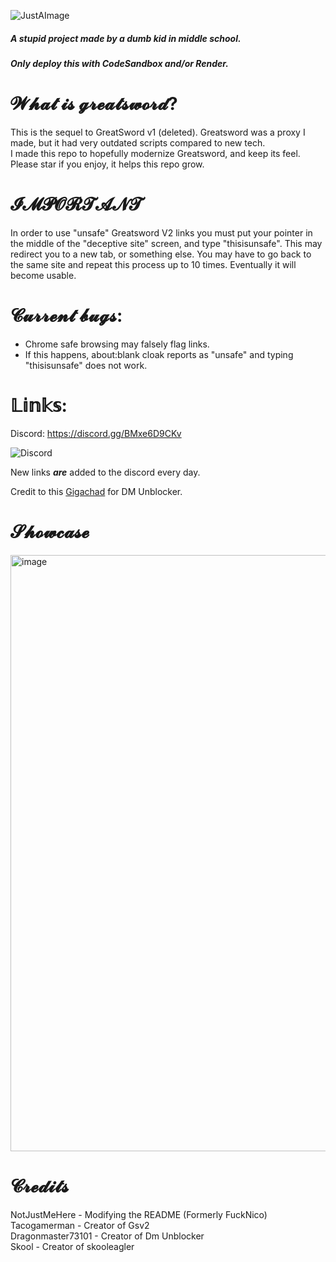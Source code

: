 ![JustAImage](https://user-images.githubusercontent.com/119009502/233846585-d725d79c-6e1a-4b29-b2be-3f247ed6d9e5.png)

##### A stupid project made by a dumb kid in middle school.

##### Only deploy this with CodeSandbox and/or Render.

# 𝓦𝓱𝓪𝓽 𝓲𝓼 𝓰𝓻𝓮𝓪𝓽𝓼𝔀𝓸𝓻𝓭?

This is the sequel to GreatSword v1 (deleted). Greatsword was a proxy I made, but it had very outdated scripts compared to new tech. 
<br>
I made this repo to hopefully modernize Greatsword, and keep its feel.
<br>
Please star if you enjoy, it helps this repo grow.

# 𝓘𝓜𝓟𝓞𝓡𝓣𝓐𝓝𝓣
In order to use "unsafe" Greatsword V2 links you must put your pointer in the middle of the "deceptive site" screen, and type "thisisunsafe". This may redirect you to a new tab, or something else. You may have to go back to the same site and repeat this process up to 10 times. Eventually it will become usable.

# 𝓒𝓾𝓻𝓻𝓮𝓷𝓽 𝓫𝓾𝓰𝓼:
* Chrome safe browsing may falsely flag links.
* If this happens, about:blank cloak reports as "unsafe" and typing "thisisunsafe" does not work.
# 𝕃𝕚𝕟𝕜𝕤:
Discord: https://discord.gg/BMxe6D9CKv


![Discord](http://invidget.switchblade.xyz/BMxe6D9CKv)


New links ***are*** added to the discord every day.

Credit to this [Gigachad](https://github.com/dragon731012/) for DM Unblocker.

# 𝓢𝓱𝓸𝔀𝓬𝓪𝓼𝓮

<img width="954" alt="image" src="https://github.com/Tacogamerman/Greatsword-Unblocker-V2/assets/119009502/3c02f5eb-481b-4bf2-a33b-aefb0aa9c5a9">



# 𝓒𝓻𝓮𝓭𝓲𝓽𝓼
NotJustMeHere - Modifying the README (Formerly FuckNico)
<br>
Tacogamerman - Creator of Gsv2
<br>
Dragonmaster73101 - Creator of Dm Unblocker
<br>
Skool - Creator of skooleagler










